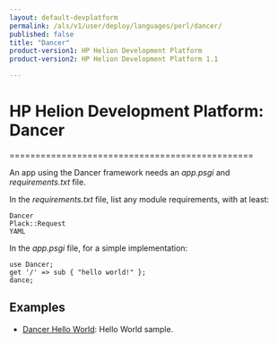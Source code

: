 ```yaml
---
layout: default-devplatform
permalink: /als/v1/user/deploy/languages/perl/dancer/
published: false
title: "Dancer"
product-version1: HP Helion Development Platform
product-version2: HP Helion Development Platform 1.1

---
```

<!--PUBLISHED-->

# HP Helion Development Platform: Dancer[](#dancer "Permalink to this headline")
===============================================

An app using the Dancer framework needs an *app.psgi* and
*requirements.txt* file.

In the *requirements.txt* file, list any module requirements, with at
least:

    Dancer
    Plack::Request
    YAML

In the *app.psgi* file, for a simple implementation:

    use Dancer;
    get '/' => sub { "hello world!" };
    dance;

Examples[](#examples "Permalink to this headline")
---------------------------------------------------

-   [Dancer Hello
    World](https://github.com/Stackato-Apps/dancer-helloworld): Hello
    World sample.